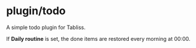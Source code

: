 # plugin/todo

A simple todo plugin for Tabliss.

If **Daily routine** is set, the done items are restored every morning at 00:00.

